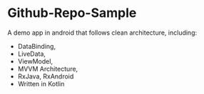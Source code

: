 # Github-Repo-Sample
A demo app in android that follows clean architecture, including:</br>
  * DataBinding, 
  * LiveData, 
  * ViewModel, 
  * MVVM Architecture, 
  * RxJava, RxAndroid
  * Written in Kotlin
